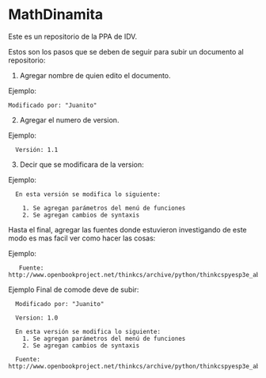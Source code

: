 # MathDinamita
Este es un repositorio de la PPA de IDV.



Estos son los pasos que se deben de seguir para subir un documento al repositorio:

1. Agregar nombre de quien edito el documento.

Ejemplo:
    
    Modificado por: "Juanito"

2. Agregar el numero de version.

 Ejemplo: 
 
      Versión: 1.1 

3. Decir que se modificara de la version:

Ejemplo:

      En esta versión se modifica lo siguiente:
      
        1. Se agregan parámetros del menú de funciones
        2. Se agregan cambios de syntaxis
       
       
Hasta el final, agregar las fuentes donde estuvieron investigando de este modo es mas facil ver como hacer las cosas:

  Ejemplo:
  
       Fuente: http://www.openbookproject.net/thinkcs/archive/python/thinkcspyesp3e_abandonado/cap02.html
       
      
 Ejemplo Final de  comode deve de subir:
 
      Modificado por: "Juanito"
      
      Version: 1.0
      
      En esta versión se modifica lo siguiente:
        1. Se agregan parámetros del menú de funciones
        2. Se agregan cambios de syntaxis
        
      Fuente: http://www.openbookproject.net/thinkcs/archive/python/thinkcspyesp3e_abandonado/cap02.html
